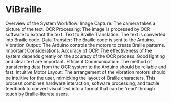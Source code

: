 # ViBraille


Overview of the System Workflow:
Image Capture: The camera takes a picture of the text.
OCR Processing: The image is processed by OCR software to extract the text.
Text to Braille Translation: The text is converted into Braille code.
Data Transfer: The Braille code is sent to the Arduino.
Vibration Output: The Arduino controls the motors to create Braille patterns.
Important Considerations:
Accuracy of OCR: The effectiveness of the system depends greatly on the accuracy of the OCR process. Good lighting and clear text are important.
Efficient Communication: The method of transferring data from the OCR system to the Arduino should be reliable and fast.
Intuitive Motor Layout: The arrangement of the vibration motors should be intuitive for the user, mimicking the layout of Braille characters.
This process combines hardware interaction, software processing, and tactile feedback to convert visual text into a format that can be 'read' through touch by Braille-literate users.
